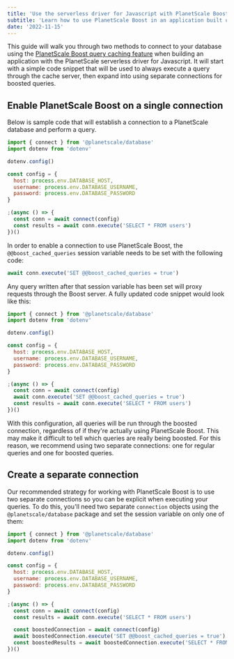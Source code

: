 ```yaml
---
title: 'Use the serverless driver for Javascript with PlanetScale Boost'
subtitle: 'Learn how to use PlanetScale Boost in an application built using the Serverless Driver for Javascript.'
date: '2022-11-15'
---
```


This guide will walk you through two methods to connect to your database using the [PlanetScale Boost query caching feature](/docs/concepts/query-caching-with-planetscale-boost) when building an application with the PlanetScale serverless driver for Javascript. It will start with a simple code snippet that will be used to always execute a query through the cache server, then expand into using separate connections for boosted queries.

## Enable PlanetScale Boost on a single connection

Below is sample code that will establish a connection to a PlanetScale database and perform a query.

```js
import { connect } from '@planetscale/database'
import dotenv from 'dotenv'

dotenv.config()

const config = {
  host: process.env.DATABASE_HOST,
  username: process.env.DATABASE_USERNAME,
  password: process.env.DATABASE_PASSWORD
}

;(async () => {
  const conn = await connect(config)
  const results = await conn.execute('SELECT * FROM users')
})()
```

In order to enable a connection to use PlanetScale Boost, the `@@boost_cached_queries` session variable needs to be set with the following code:

```js
await conn.execute('SET @@boost_cached_queries = true')
```

Any query written after that session variable has been set will proxy requests through the Boost server. A fully updated code snippet would look like this:

```js
import { connect } from '@planetscale/database'
import dotenv from 'dotenv'

dotenv.config()

const config = {
  host: process.env.DATABASE_HOST,
  username: process.env.DATABASE_USERNAME,
  password: process.env.DATABASE_PASSWORD
}

;(async () => {
  const conn = await connect(config)
  await conn.execute('SET @@boost_cached_queries = true')
  const results = await conn.execute('SELECT * FROM users')
})()
```

With this configuration, all queries will be run through the boosted connection, regardless of if they're actually using PlanetScale Boost. This may make it difficult to tell which queries are really being boosted. For this reason, we recommend using two separate connections: one for regular queries and one for boosted queries.

## Create a separate connection

Our recommended strategy for working with PlanetScale Boost is to use two separate connections so you can be explicit when executing your queries. To do this, you'll need two separate `connection` objects using the `@planetscale/database` package and set the session variable on only one of them:

```js
import { connect } from '@planetscale/database'
import dotenv from 'dotenv'

dotenv.config()

const config = {
  host: process.env.DATABASE_HOST,
  username: process.env.DATABASE_USERNAME,
  password: process.env.DATABASE_PASSWORD
}

;(async () => {
  const conn = await connect(config)
  const results = await conn.execute('SELECT * FROM users')

  const boostedConnection = await connect(config)
  await boostedConnection.execute('SET @@boost_cached_queries = true')
  const boostedResults = await boostedConnection.execute('SELECT * FROM users')
})()
```
